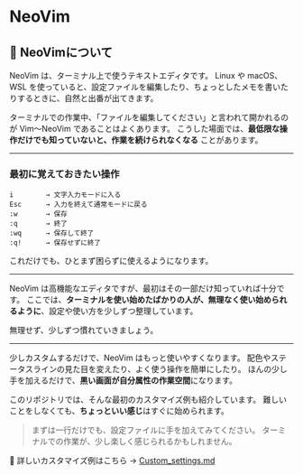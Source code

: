 # NeoVim

## 📜 NeoVimについて

NeoVim は、ターミナル上で使うテキストエディタです。
Linux や macOS、WSL を使っていると、設定ファイルを編集したり、ちょっとしたメモを書いたりするときに、自然と出番が出てきます。

ターミナルでの作業中、「ファイルを編集してください」と言われて開かれるのが Vim〜NeoVim であることはよくあります。
こうした場面では、**最低限な操作だけでも知っていないと、作業を続けられなくなる** ことがあります。

---

### 最初に覚えておきたい操作

```
i        → 文字入力モードに入る  
Esc      → 入力を終えて通常モードに戻る  
:w       → 保存  
:q       → 終了  
:wq      → 保存して終了  
:q!      → 保存せずに終了
```

これだけでも、ひとまず困らずに使えるようになります。

---

NeoVim は高機能なエディタですが、最初はその一部だけ知っていれば十分です。
ここでは、**ターミナルを使い始めたばかりの人が、無理なく使い始められるように**、設定や使い方を少しずつ整理しています。

無理せず、少しずつ慣れていきましょう。

---

少しカスタムするだけで、NeoVim はもっと使いやすくなります。
配色やステータスラインの見た目を変えたり、よく使う操作を簡単にしたり。
ほんの少し手を加えるだけで、**黒い画面が自分属性の作業空間**になります。

このリポジトリでは、そんな最初のカスタマイズ例も紹介しています。
難しいことをしなくても、**ちょっといい感じ**はすぐに始められます。

> まずは一行だけでも、設定ファイルに手を加えてみてください。
> ターミナルでの作業が、少し楽しく感じられるかもしれません。

📌 詳しいカスタマイズ例はこちら → [Custom\_settings.md](./Custom_settings.md)

